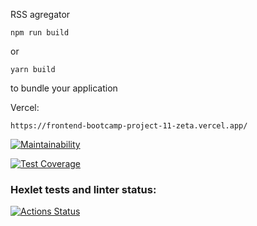 RSS agregator

```
npm run build
```

or

```
yarn build
```

to bundle your application

Vercel:

```
https://frontend-bootcamp-project-11-zeta.vercel.app/
```

[![Maintainability](https://api.codeclimate.com/v1/badges/6f377d2e16997a81f89a/maintainability)](https://codeclimate.com/github/Joytforname/frontend-bootcamp-project-11/maintainability)

[![Test Coverage](https://api.codeclimate.com/v1/badges/6f377d2e16997a81f89a/test_coverage)](https://codeclimate.com/github/Joytforname/frontend-bootcamp-project-11/test_coverage)
### Hexlet tests and linter status:
[![Actions Status](https://github.com/Joytforname/frontend-bootcamp-project-11/workflows/hexlet-check/badge.svg)](https://github.com/Joytforname/frontend-bootcamp-project-11/actions)

